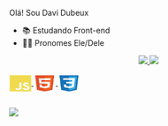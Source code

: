 Olá! Sou Davi Dubeux

- 📚 Estudando Front-end
- 👦🏻 Pronomes Ele/Dele

<div align="center">
  <a href="https://github.com/DaviDubeux">
  <img height="180em" src="https://github-readme-stats.vercel.app/api?username=DaviDubeux&?count_private=true&show_icons=true&theme=react"/>
  <img height="180em" src="https://github-readme-stats.vercel.app/api/top-langs/?username=DaviDubeux&theme=react&layout=compact"/>
</div>
  
 <div style="display: inline_block"><br>
  <img align="center" alt="Davi-Js" height="30" width="40" src="https://raw.githubusercontent.com/devicons/devicon/master/icons/javascript/javascript-plain.svg"/>
  <img align="center" alt="Davi-HTML" height="30" width="40" src="https://raw.githubusercontent.com/devicons/devicon/master/icons/html5/html5-original.svg"/>
  <img align="center" alt="Davi-CSS" height="30" width="40" src="https://raw.githubusercontent.com/devicons/devicon/master/icons/css3/css3-original.svg"/>
</div>
  
  ##
  
<div>
  <a href"https://www.linkedin.com/in/davidubeux/"><img src="https://img.shields.io/badge/-LinkedIn-%230077B5?style=for-the-badge&logo=linkedin&logoColor=white" target="_blank"></a>
</div>

